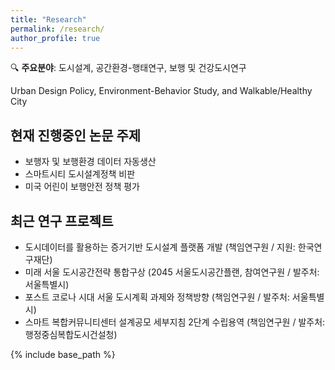 ```yaml
---
title: "Research"
permalink: /research/
author_profile: true
---
```


🔍 **주요분야**: 도시설계, 공간환경-행태연구, 보행 및 건강도시연구 

Urban Design Policy, Environment-Behavior Study, and Walkable/Healthy City


## 현재 진행중인 논문 주제
* 보행자 및 보행환경 데이터 자동생산
* 스마트시티 도시설계정책 비판
* 미국 어린이 보행안전 정책 평가


## 최근 연구 프로젝트
* 도시데이터를 활용하는 증거기반 도시설계 플랫폼 개발 (책임연구원 / 지원: 한국연구재단)
* 미래 서울 도시공간전략 통합구상 (2045 서울도시공간플랜, 참여연구원 / 발주처: 서울특별시)
* 포스트 코로나 시대 서울 도시계획 과제와 정책방향 (책임연구원 / 발주처: 서울특별시)
* 스마트 복합커뮤니티센터 설계공모 세부지침 2단계 수립용역 (책임연구원 / 발주처: 행정중심복합도시건설청)

{% include base_path %}

<!---
{% for post in site.research reversed %}
  {% include archive-single.html %}
{% endfor %}
* 새만금 미래전략 수립 및 투자활성화를 위한 국제행사 용역 (참여연구원 / 발주처: 새만금개발청)
-->
